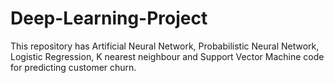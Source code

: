 # Deep-Learning-Project

This repository has Artificial Neural Network, Probabilistic Neural Network, Logistic Regression, K nearest neighbour and Support Vector Machine code for predicting customer churn.
